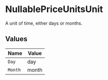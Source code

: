 # NullablePriceUnitsUnit

A unit of time, either days or months.


## Values

| Name    | Value   |
| ------- | ------- |
| `Day`   | day     |
| `Month` | month   |